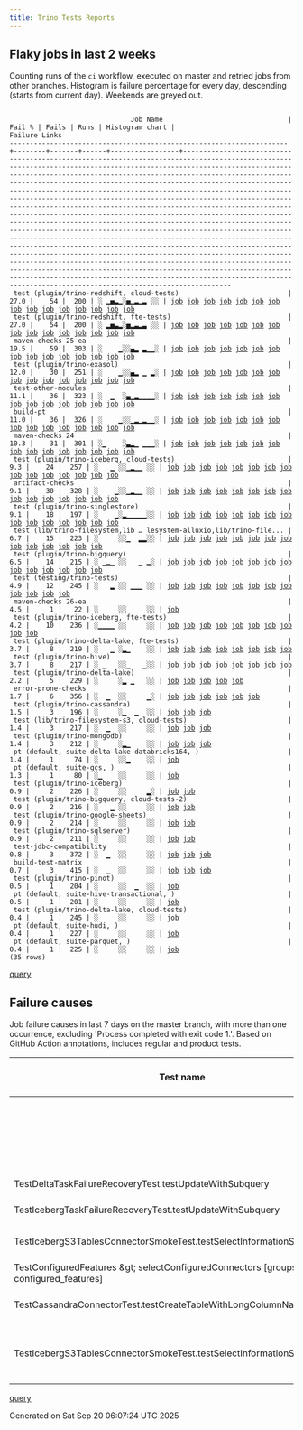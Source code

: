 ```yaml
---
title: Trino Tests Reports
---
```


## Flaky jobs in last 2 weeks

Counting runs of the `ci` workflow, executed on master and retried jobs from other branches.
Histogram is failure percentage for every day, descending (starts from current day).
Weekends are greyed out.
<pre><code>
                              Job Name                               | Fail % | Fails | Runs | Histogram chart |                                                                                                                                                                                                                                                                                                                                                                                                                                                                                                                                                                                                                  Failure Links                                                                                                                                                                                                                                                                                                                                                                                                                                                                                                                                                                                                                   
---------------------------------------------------------------------+--------+-------+------+-----------------+--------------------------------------------------------------------------------------------------------------------------------------------------------------------------------------------------------------------------------------------------------------------------------------------------------------------------------------------------------------------------------------------------------------------------------------------------------------------------------------------------------------------------------------------------------------------------------------------------------------------------------------------------------------------------------------------------------------------------------------------------------------------------------------------------------------------------------------------------------------------------------------------------------------------------------------------------------------------------------------------------------------------------------------------------------------------------------------------------------------------------------------------------------------------------------------------------------------------------------------------------
 test (plugin/trino-redshift, cloud-tests)                           |   27.0 |    54 |  200 | ░ ▂▅▃▂░▅▂▃▂▃ ░░ | <a href="https://github.com/trinodb/trino/actions/runs/17824825255/job/50675513182">job</a> <a href="https://github.com/trinodb/trino/actions/runs/17829688024/job/50691359920">job</a> <a href="https://github.com/trinodb/trino/actions/runs/17829695651/job/50691362198">job</a> <a href="https://github.com/trinodb/trino/actions/runs/17842514026/job/50735277938">job</a> <a href="https://github.com/trinodb/trino/actions/runs/17786228261/job/50554380481">job</a> <a href="https://github.com/trinodb/trino/actions/runs/17795269142/job/50581474062">job</a> <a href="https://github.com/trinodb/trino/actions/runs/17796027534/job/50583852776">job</a> <a href="https://github.com/trinodb/trino/actions/runs/17796027534/job/50583852776">job</a> <a href="https://github.com/trinodb/trino/actions/runs/17796027534/job/50602783594">job</a> <a href="https://github.com/trinodb/trino/actions/runs/17761312748/job/50474588077">job</a> <a href="https://github.com/trinodb/trino/actions/runs/17763072448/job/50480162577">job</a> <a href="https://github.com/trinodb/trino/actions/runs/17768609487/job/50498480701">job</a> <a href="https://github.com/trinodb/trino/actions/runs/17768609487/job/50511903143">job</a> <a href="https://github.com/trinodb/trino/actions/runs/17777870776/job/50530038535">job</a> <a href="https://github.com/trinodb/trino/actions/runs/17724062285/job/50361387201">job</a>  
 test (plugin/trino-redshift, fte-tests)                             |   27.0 |    54 |  200 | ░ ▂▅▃▂░▅▂▃▂▃ ░░ | <a href="https://github.com/trinodb/trino/actions/runs/17824825255/job/50675513172">job</a> <a href="https://github.com/trinodb/trino/actions/runs/17829688024/job/50691359914">job</a> <a href="https://github.com/trinodb/trino/actions/runs/17829695651/job/50691362197">job</a> <a href="https://github.com/trinodb/trino/actions/runs/17842514026/job/50735277878">job</a> <a href="https://github.com/trinodb/trino/actions/runs/17786228261/job/50554380482">job</a> <a href="https://github.com/trinodb/trino/actions/runs/17795269142/job/50581474020">job</a> <a href="https://github.com/trinodb/trino/actions/runs/17796027534/job/50583852737">job</a> <a href="https://github.com/trinodb/trino/actions/runs/17796027534/job/50583852737">job</a> <a href="https://github.com/trinodb/trino/actions/runs/17796027534/job/50602783593">job</a> <a href="https://github.com/trinodb/trino/actions/runs/17761312748/job/50474588120">job</a> <a href="https://github.com/trinodb/trino/actions/runs/17763072448/job/50480162600">job</a> <a href="https://github.com/trinodb/trino/actions/runs/17768609487/job/50498480603">job</a> <a href="https://github.com/trinodb/trino/actions/runs/17768609487/job/50511903162">job</a> <a href="https://github.com/trinodb/trino/actions/runs/17777870776/job/50530038532">job</a> <a href="https://github.com/trinodb/trino/actions/runs/17724062285/job/50361387212">job</a>  
 maven-checks 25-ea                                                  |   19.5 |    59 |  303 | ░    ▁░░▄▂ ▃▁▁░ | <a href="https://github.com/trinodb/trino/actions/runs/17778519950/job/50532140111">job</a> <a href="https://github.com/trinodb/trino/actions/runs/17724062285/job/50361332652">job</a> <a href="https://github.com/trinodb/trino/actions/runs/17738309738/job/50405638079">job</a> <a href="https://github.com/trinodb/trino/actions/runs/17738309738/job/50405638079">job</a> <a href="https://github.com/trinodb/trino/actions/runs/17660143292/job/50194094687">job</a> <a href="https://github.com/trinodb/trino/actions/runs/17660143292/job/50194094687">job</a> <a href="https://github.com/trinodb/trino/actions/runs/17660143292/job/50194094687">job</a> <a href="https://github.com/trinodb/trino/actions/runs/17660143292/job/50194094687">job</a> <a href="https://github.com/trinodb/trino/actions/runs/17660143292/job/50194094687">job</a> <a href="https://github.com/trinodb/trino/actions/runs/17630006865/job/50095439434">job</a> <a href="https://github.com/trinodb/trino/actions/runs/17650190400/job/50158876928">job</a> <a href="https://github.com/trinodb/trino/actions/runs/17657871522/job/50184928161">job</a> <a href="https://github.com/trinodb/trino/actions/runs/17657871522/job/50184928161">job</a> <a href="https://github.com/trinodb/trino/actions/runs/17660143292/job/50191760066">job</a> <a href="https://github.com/trinodb/trino/actions/runs/17619200359/job/50060293383">job</a>  
 test (plugin/trino-exasol)                                          |   12.0 |    30 |  251 | ░    ▁░░▄▂ ▁ ▂░ | <a href="https://github.com/trinodb/trino/actions/runs/17775814099/job/50523216417">job</a> <a href="https://github.com/trinodb/trino/actions/runs/17724062285/job/50361387214">job</a> <a href="https://github.com/trinodb/trino/actions/runs/17728863099/job/50375538197">job</a> <a href="https://github.com/trinodb/trino/actions/runs/17728863099/job/50380379460">job</a> <a href="https://github.com/trinodb/trino/actions/runs/17738309738/job/50405735146">job</a> <a href="https://github.com/trinodb/trino/actions/runs/17738309738/job/50405735146">job</a> <a href="https://github.com/trinodb/trino/actions/runs/17660143292/job/50194095767">job</a> <a href="https://github.com/trinodb/trino/actions/runs/17660143292/job/50194095767">job</a> <a href="https://github.com/trinodb/trino/actions/runs/17660143292/job/50194095767">job</a> <a href="https://github.com/trinodb/trino/actions/runs/17660143292/job/50194095767">job</a> <a href="https://github.com/trinodb/trino/actions/runs/17660143292/job/50194095767">job</a> <a href="https://github.com/trinodb/trino/actions/runs/17630006865/job/50095493977">job</a> <a href="https://github.com/trinodb/trino/actions/runs/17630918115/job/50098091653">job</a> <a href="https://github.com/trinodb/trino/actions/runs/17660143292/job/50191801080">job</a> <a href="https://github.com/trinodb/trino/actions/runs/17660143292/job/50191801080">job</a>  
 test-other-modules                                                  |   11.1 |    36 |  323 | ░  ▁  ░▄▁▂▁▁▁▁░ | <a href="https://github.com/trinodb/trino/actions/runs/17796027534/job/50583762577">job</a> <a href="https://github.com/trinodb/trino/actions/runs/17796027534/job/50583762577">job</a> <a href="https://github.com/trinodb/trino/actions/runs/17808512887/job/50626193018">job</a> <a href="https://github.com/trinodb/trino/actions/runs/17728863099/job/50375455153">job</a> <a href="https://github.com/trinodb/trino/actions/runs/17697126334/job/50297949644">job</a> <a href="https://github.com/trinodb/trino/actions/runs/17697126334/job/50297949644">job</a> <a href="https://github.com/trinodb/trino/actions/runs/17697126334/job/50301409187">job</a> <a href="https://github.com/trinodb/trino/actions/runs/17697126334/job/50301409187">job</a> <a href="https://github.com/trinodb/trino/actions/runs/17668507828/job/50214815451">job</a> <a href="https://github.com/trinodb/trino/actions/runs/17680415495/job/50253036027">job</a> <a href="https://github.com/trinodb/trino/actions/runs/17630128259/job/50095797726">job</a> <a href="https://github.com/trinodb/trino/actions/runs/17630132068/job/50095807031">job</a> <a href="https://github.com/trinodb/trino/actions/runs/17646526015/job/50145803127">job</a> <a href="https://github.com/trinodb/trino/actions/runs/17657114104/job/50182531485">job</a> <a href="https://github.com/trinodb/trino/actions/runs/17657871522/job/50184928286">job</a>  
 build-pt                                                            |   11.0 |    36 |  326 | ░    ▁░░▁▂▁▂▁▁░ | <a href="https://github.com/trinodb/trino/actions/runs/17808512887/job/50626193100">job</a> <a href="https://github.com/trinodb/trino/actions/runs/17768609487/job/50498376173">job</a> <a href="https://github.com/trinodb/trino/actions/runs/17728895296/job/50375552741">job</a> <a href="https://github.com/trinodb/trino/actions/runs/17732524052/job/50386603962">job</a> <a href="https://github.com/trinodb/trino/actions/runs/17737905901/job/50404307388">job</a> <a href="https://github.com/trinodb/trino/actions/runs/17683662878/job/50263449639">job</a> <a href="https://github.com/trinodb/trino/actions/runs/17683662878/job/50263449639">job</a> <a href="https://github.com/trinodb/trino/actions/runs/17631862563/job/50100621025">job</a> <a href="https://github.com/trinodb/trino/actions/runs/17643059345/job/50134345906">job</a> <a href="https://github.com/trinodb/trino/actions/runs/17643059345/job/50134345906">job</a> <a href="https://github.com/trinodb/trino/actions/runs/17650190400/job/50158877028">job</a> <a href="https://github.com/trinodb/trino/actions/runs/17657871522/job/50184928222">job</a> <a href="https://github.com/trinodb/trino/actions/runs/17606371752/job/50017937061">job</a> <a href="https://github.com/trinodb/trino/actions/runs/17619200359/job/50060293330">job</a> <a href="https://github.com/trinodb/trino/actions/runs/17628636729/job/50091355167">job</a>  
 maven-checks 24                                                     |   10.3 |    31 |  301 | ░▁    ░▃▂▁ ▁▁▁░ | <a href="https://github.com/trinodb/trino/actions/runs/17844603050/job/50741441071">job</a> <a href="https://github.com/trinodb/trino/actions/runs/17844603050/job/50741441071">job</a> <a href="https://github.com/trinodb/trino/actions/runs/17810272328/job/50632069428">job</a> <a href="https://github.com/trinodb/trino/actions/runs/17775814099/job/50523135502">job</a> <a href="https://github.com/trinodb/trino/actions/runs/17728863099/job/50375455103">job</a> <a href="https://github.com/trinodb/trino/actions/runs/17697126334/job/50297949621">job</a> <a href="https://github.com/trinodb/trino/actions/runs/17697126334/job/50297949621">job</a> <a href="https://github.com/trinodb/trino/actions/runs/17699095983/job/50302362535">job</a> <a href="https://github.com/trinodb/trino/actions/runs/17657871522/job/50202516504">job</a> <a href="https://github.com/trinodb/trino/actions/runs/17657871522/job/50202516504">job</a> <a href="https://github.com/trinodb/trino/actions/runs/17657871522/job/50204891060">job</a> <a href="https://github.com/trinodb/trino/actions/runs/17657871522/job/50204891060">job</a> <a href="https://github.com/trinodb/trino/actions/runs/17661876542/job/50196529459">job</a> <a href="https://github.com/trinodb/trino/actions/runs/17646526015/job/50145802755">job</a> <a href="https://github.com/trinodb/trino/actions/runs/17650190400/job/50158876927">job</a>  
 test (plugin/trino-iceberg, cloud-tests)                            |    9.3 |    24 |  257 | ░   ▁ ░░▁▂▁▁ ░░ | <a href="https://github.com/trinodb/trino/actions/runs/17854232719/job/50769592574">job</a> <a href="https://github.com/trinodb/trino/actions/runs/17829688024/job/50691359796">job</a> <a href="https://github.com/trinodb/trino/actions/runs/17792488201/job/50572759411">job</a> <a href="https://github.com/trinodb/trino/actions/runs/17768609487/job/50498480549">job</a> <a href="https://github.com/trinodb/trino/actions/runs/17777870776/job/50530038454">job</a> <a href="https://github.com/trinodb/trino/actions/runs/17778519950/job/50532219094">job</a> <a href="https://github.com/trinodb/trino/actions/runs/17739067718/job/50408316546">job</a> <a href="https://github.com/trinodb/trino/actions/runs/17745012977/job/50428172238">job</a> <a href="https://github.com/trinodb/trino/actions/runs/17675959315/job/50238062823">job</a> <a href="https://github.com/trinodb/trino/actions/runs/17675997413/job/50238184764">job</a> <a href="https://github.com/trinodb/trino/actions/runs/17630918115/job/50098091603">job</a> <a href="https://github.com/trinodb/trino/actions/runs/17631862563/job/50100658512">job</a> <a href="https://github.com/trinodb/trino/actions/runs/17646526015/job/50145914766">job</a> <a href="https://github.com/trinodb/trino/actions/runs/17660143292/job/50191801106">job</a> <a href="https://github.com/trinodb/trino/actions/runs/17660143292/job/50191801106">job</a>  
 artifact-checks                                                     |    9.1 |    30 |  328 | ░    ▁░░▁▂▁▁ ░░ | <a href="https://github.com/trinodb/trino/actions/runs/17854232719/job/50769497262">job</a> <a href="https://github.com/trinodb/trino/actions/runs/17808512887/job/50626192998">job</a> <a href="https://github.com/trinodb/trino/actions/runs/17724062285/job/50361332650">job</a> <a href="https://github.com/trinodb/trino/actions/runs/17737905901/job/50404307323">job</a> <a href="https://github.com/trinodb/trino/actions/runs/17739067718/job/50408213240">job</a> <a href="https://github.com/trinodb/trino/actions/runs/17663936879/job/50202240761">job</a> <a href="https://github.com/trinodb/trino/actions/runs/17684430694/job/50266031620">job</a> <a href="https://github.com/trinodb/trino/actions/runs/17684430694/job/50266031620">job</a> <a href="https://github.com/trinodb/trino/actions/runs/17619841585/job/50146411200">job</a> <a href="https://github.com/trinodb/trino/actions/runs/17619841585/job/50146411200">job</a> <a href="https://github.com/trinodb/trino/actions/runs/17619841585/job/50146411200">job</a> <a href="https://github.com/trinodb/trino/actions/runs/17619841585/job/50147658947">job</a> <a href="https://github.com/trinodb/trino/actions/runs/17619841585/job/50147658947">job</a> <a href="https://github.com/trinodb/trino/actions/runs/17619841585/job/50062543817">job</a> <a href="https://github.com/trinodb/trino/actions/runs/17619841585/job/50062543817">job</a>  
 test (plugin/trino-singlestore)                                     |    9.1 |    18 |  197 | ░    ▁░▂▁▁▁▁▁░░ | <a href="https://github.com/trinodb/trino/actions/runs/17724062285/job/50361387217">job</a> <a href="https://github.com/trinodb/trino/actions/runs/17738309738/job/50405735313">job</a> <a href="https://github.com/trinodb/trino/actions/runs/17738309738/job/50405735313">job</a> <a href="https://github.com/trinodb/trino/actions/runs/17691057049/job/50284613992">job</a> <a href="https://github.com/trinodb/trino/actions/runs/17691057049/job/50284613992">job</a> <a href="https://github.com/trinodb/trino/actions/runs/17675997413/job/50238184755">job</a> <a href="https://github.com/trinodb/trino/actions/runs/17640244384/job/50125464864">job</a> <a href="https://github.com/trinodb/trino/actions/runs/17640244384/job/50125464864">job</a> <a href="https://github.com/trinodb/trino/actions/runs/17655660370/job/50177709387">job</a> <a href="https://github.com/trinodb/trino/actions/runs/17619200359/job/50060381934">job</a> <a href="https://github.com/trinodb/trino/actions/runs/17624436933/job/50077731051">job</a> <a href="https://github.com/trinodb/trino/actions/runs/17624436933/job/50077731051">job</a> <a href="https://github.com/trinodb/trino/actions/runs/17569837325/job/49903568321">job</a> <a href="https://github.com/trinodb/trino/actions/runs/17598156156/job/49994905704">job</a> <a href="https://github.com/trinodb/trino/actions/runs/17545867111/job/49827179870">job</a>  
 test (lib/trino-filesystem,lib … lesystem-alluxio,lib/trino-file... |    6.7 |    15 |  223 | ░     ░░▁  ▂▂░░ | <a href="https://github.com/trinodb/trino/actions/runs/17842514026/job/50735277661">job</a> <a href="https://github.com/trinodb/trino/actions/runs/17738309738/job/50405735064">job</a> <a href="https://github.com/trinodb/trino/actions/runs/17738309738/job/50405735064">job</a> <a href="https://github.com/trinodb/trino/actions/runs/17683662878/job/50263522796">job</a> <a href="https://github.com/trinodb/trino/actions/runs/17683662878/job/50263522796">job</a> <a href="https://github.com/trinodb/trino/actions/runs/17569837325/job/49903568223">job</a> <a href="https://github.com/trinodb/trino/actions/runs/17596775483/job/49990798959">job</a> <a href="https://github.com/trinodb/trino/actions/runs/17596775483/job/49990798959">job</a> <a href="https://github.com/trinodb/trino/actions/runs/17596775483/job/49990798959">job</a> <a href="https://github.com/trinodb/trino/actions/runs/17540671319/job/49811735530">job</a> <a href="https://github.com/trinodb/trino/actions/runs/17540671319/job/49811735530">job</a> <a href="https://github.com/trinodb/trino/actions/runs/17540671319/job/49826832580">job</a> <a href="https://github.com/trinodb/trino/actions/runs/17540671319/job/49826832580">job</a> <a href="https://github.com/trinodb/trino/actions/runs/17545867111/job/49827179764">job</a>                                                                                  
 test (plugin/trino-bigquery)                                        |    6.5 |    14 |  215 | ░ ▁▂▁ ░░   ▁ ▂░ | <a href="https://github.com/trinodb/trino/actions/runs/17829688024/job/50691359645">job</a> <a href="https://github.com/trinodb/trino/actions/runs/17829695651/job/50691362211">job</a> <a href="https://github.com/trinodb/trino/actions/runs/17833117126/job/50703277829">job</a> <a href="https://github.com/trinodb/trino/actions/runs/17792488201/job/50572759337">job</a> <a href="https://github.com/trinodb/trino/actions/runs/17795269142/job/50581473894">job</a> <a href="https://github.com/trinodb/trino/actions/runs/17810272328/job/50632136592">job</a> <a href="https://github.com/trinodb/trino/actions/runs/17761312748/job/50474587989">job</a> <a href="https://github.com/trinodb/trino/actions/runs/17765667341/job/50488448910">job</a> <a href="https://github.com/trinodb/trino/actions/runs/17724062285/job/50361387128">job</a> <a href="https://github.com/trinodb/trino/actions/runs/17728895296/job/50375625254">job</a> <a href="https://github.com/trinodb/trino/actions/runs/17571183698/job/49907593008">job</a> <a href="https://github.com/trinodb/trino/actions/runs/17571183698/job/49907593008">job</a> <a href="https://github.com/trinodb/trino/actions/runs/17582995086/job/49943730297">job</a> <a href="https://github.com/trinodb/trino/actions/runs/17522911115/job/49769293328">job</a>                                                                                  
 test (testing/trino-tests)                                          |    4.9 |    12 |  245 | ░   ▂ ░░ ▁▁▁ ░░ | <a href="https://github.com/trinodb/trino/actions/runs/17750594273/job/50444671454">job</a> <a href="https://github.com/trinodb/trino/actions/runs/17750594273/job/50444671454">job</a> <a href="https://github.com/trinodb/trino/actions/runs/17761312748/job/50474588139">job</a> <a href="https://github.com/trinodb/trino/actions/runs/17775814099/job/50523216534">job</a> <a href="https://github.com/trinodb/trino/actions/runs/17742046590/job/50418263706">job</a> <a href="https://github.com/trinodb/trino/actions/runs/17657114104/job/50182608522">job</a> <a href="https://github.com/trinodb/trino/actions/runs/17657871522/job/50185114456">job</a> <a href="https://github.com/trinodb/trino/actions/runs/17657871522/job/50185114456">job</a> <a href="https://github.com/trinodb/trino/actions/runs/17608848924/job/50025974278">job</a> <a href="https://github.com/trinodb/trino/actions/runs/17619200359/job/50060381982">job</a> <a href="https://github.com/trinodb/trino/actions/runs/17571183698/job/49907593123">job</a> <a href="https://github.com/trinodb/trino/actions/runs/17571183698/job/49907593123">job</a>                                                                                                                                                                                                                                                  
 maven-checks 26-ea                                                  |    4.5 |     1 |   22 | ░     ░░     ░░ | <a href="https://github.com/trinodb/trino/actions/runs/17854232719/job/50769497255">job</a>                                                                                                                                                                                                                                                                                                                                                                                                                                                                                                                                                                                                                                                                                                                                                                                                                                                                                                                                                                                                                                                                                                                                                                  
 test (plugin/trino-iceberg, fte-tests)                              |    4.2 |    10 |  236 | ░▁▁▁▁ ░░     ░░ | <a href="https://github.com/trinodb/trino/actions/runs/17844603050/job/50741489712">job</a> <a href="https://github.com/trinodb/trino/actions/runs/17844603050/job/50741489712">job</a> <a href="https://github.com/trinodb/trino/actions/runs/17830841304/job/50695228423">job</a> <a href="https://github.com/trinodb/trino/actions/runs/17830841304/job/50695228423">job</a> <a href="https://github.com/trinodb/trino/actions/runs/17792488201/job/50572759429">job</a> <a href="https://github.com/trinodb/trino/actions/runs/17810272328/job/50632136639">job</a> <a href="https://github.com/trinodb/trino/actions/runs/17761312748/job/50474588012">job</a> <a href="https://github.com/trinodb/trino/actions/runs/17768609487/job/50498480502">job</a> <a href="https://github.com/trinodb/trino/actions/runs/17737905901/job/50404428205">job</a> <a href="https://github.com/trinodb/trino/actions/runs/17677268740/job/50242497328">job</a>                                                                                                                                                                                                                                                                                                                                                                                                                  
 test (plugin/trino-delta-lake, fte-tests)                           |    3.7 |     8 |  219 | ░   ▁ ░▂▁    ░░ | <a href="https://github.com/trinodb/trino/actions/runs/17761312748/job/50474588006">job</a> <a href="https://github.com/trinodb/trino/actions/runs/17775814099/job/50523216418">job</a> <a href="https://github.com/trinodb/trino/actions/runs/17778519950/job/50532219063">job</a> <a href="https://github.com/trinodb/trino/actions/runs/17737905901/job/50404428175">job</a> <a href="https://github.com/trinodb/trino/actions/runs/17697126334/job/50297972167">job</a> <a href="https://github.com/trinodb/trino/actions/runs/17697126334/job/50297972167">job</a> <a href="https://github.com/trinodb/trino/actions/runs/17684430694/job/50266097268">job</a> <a href="https://github.com/trinodb/trino/actions/runs/17684430694/job/50266097268">job</a>                                                                                                                                                                                                                                                                                                                                                                                                                                                                                                                                                                                  
 test (plugin/trino-hive)                                            |    3.7 |     8 |  217 | ░ ▁   ░░▁   ▁░░ | <a href="https://github.com/trinodb/trino/actions/runs/17830841304/job/50695228424">job</a> <a href="https://github.com/trinodb/trino/actions/runs/17830841304/job/50695228424">job</a> <a href="https://github.com/trinodb/trino/actions/runs/17765667341/job/50488448957">job</a> <a href="https://github.com/trinodb/trino/actions/runs/17684430694/job/50266097255">job</a> <a href="https://github.com/trinodb/trino/actions/runs/17684430694/job/50266097255">job</a> <a href="https://github.com/trinodb/trino/actions/runs/17555458890/job/49858475362">job</a> <a href="https://github.com/trinodb/trino/actions/runs/17555458890/job/49858475362">job</a> <a href="https://github.com/trinodb/trino/actions/runs/17555458890/job/49858475362">job</a>                                                                                                                                                                                                                                                                                                                                                                                                                                                                                                                                                                                  
 test (plugin/trino-delta-lake)                                      |    2.2 |     5 |  229 | ░     ░▂ ▁   ░░ | <a href="https://github.com/trinodb/trino/actions/runs/17691057049/job/50284613947">job</a> <a href="https://github.com/trinodb/trino/actions/runs/17691057049/job/50284613947">job</a> <a href="https://github.com/trinodb/trino/actions/runs/17677268740/job/50242497268">job</a> <a href="https://github.com/trinodb/trino/actions/runs/17640244384/job/50125464755">job</a> <a href="https://github.com/trinodb/trino/actions/runs/17640244384/job/50125464755">job</a>                                                                                                                                                                                                                                                                                                                                                                                                                                                                                                                                                                                                                                                                                                                                                                                                                                  
 error-prone-checks                                                  |    1.7 |     6 |  356 | ░  ▁  ░░     ▁░ | <a href="https://github.com/trinodb/trino/actions/runs/17806462670/job/50619435975">job</a> <a href="https://github.com/trinodb/trino/actions/runs/17806462670/job/50619435975">job</a> <a href="https://github.com/trinodb/trino/actions/runs/17808512887/job/50626193074">job</a> <a href="https://github.com/trinodb/trino/actions/runs/17569837325/job/49903526598">job</a> <a href="https://github.com/trinodb/trino/actions/runs/17570462718/job/49905384738">job</a> <a href="https://github.com/trinodb/trino/actions/runs/17530720727/job/49787294027">job</a>                                                                                                                                                                                                                                                                                                                                                                                                                                                                                                                                                                                                                                                                                                                                                  
 test (plugin/trino-cassandra)                                       |    1.5 |     3 |  196 | ░     ░▁  ▁  ░░ | <a href="https://github.com/trinodb/trino/actions/runs/17739067718/job/50408316485">job</a> <a href="https://github.com/trinodb/trino/actions/runs/17699095983/job/50302384392">job</a> <a href="https://github.com/trinodb/trino/actions/runs/17606371752/job/50018008988">job</a>                                                                                                                                                                                                                                                                                                                                                                                                                                                                                                                                                                                                                                                                                                                                                                                                                                                                                                                                                                                                  
 test (lib/trino-filesystem-s3, cloud-tests)                         |    1.4 |     3 |  217 | ░  ▁  ░░     ░░ | <a href="https://github.com/trinodb/trino/actions/runs/17810272328/job/50632136574">job</a> <a href="https://github.com/trinodb/trino/actions/runs/17765667341/job/50488448890">job</a> <a href="https://github.com/trinodb/trino/actions/runs/17557558473/job/49865609379">job</a>                                                                                                                                                                                                                                                                                                                                                                                                                                                                                                                                                                                                                                                                                                                                                                                                                                                                                                                                                                                                  
 test (plugin/trino-mongodb)                                         |    1.4 |     3 |  212 | ░     ░▂▁    ░░ | <a href="https://github.com/trinodb/trino/actions/runs/17697126334/job/50297972172">job</a> <a href="https://github.com/trinodb/trino/actions/runs/17697126334/job/50297972172">job</a> <a href="https://github.com/trinodb/trino/actions/runs/17687261598/job/50274628598">job</a>                                                                                                                                                                                                                                                                                                                                                                                                                                                                                                                                                                                                                                                                                                                                                                                                                                                                                                                                                                                                  
 pt (default, suite-delta-lake-databricks164, )                      |    1.4 |     1 |   74 | ░     ░░▂    ░░ | <a href="https://github.com/trinodb/trino/actions/runs/17663936879/job/50202637267">job</a>                                                                                                                                                                                                                                                                                                                                                                                                                                                                                                                                                                                                                                                                                                                                                                                                                                                                                                                                                                                                                                                                                                                                                                  
 pt (default, suite-gcs, )                                           |    1.3 |     1 |   80 | ░▁    ░░     ░░ | <a href="https://github.com/trinodb/trino/actions/runs/17854232719/job/50770683445">job</a>                                                                                                                                                                                                                                                                                                                                                                                                                                                                                                                                                                                                                                                                                                                                                                                                                                                                                                                                                                                                                                                                                                                                                                  
 test (plugin/trino-iceberg)                                         |    0.9 |     2 |  226 | ░     ░░     ▂░ | <a href="https://github.com/trinodb/trino/actions/runs/17630918115/job/50098091613">job</a> <a href="https://github.com/trinodb/trino/actions/runs/17530720727/job/49787311082">job</a>                                                                                                                                                                                                                                                                                                                                                                                                                                                                                                                                                                                                                                                                                                                                                                                                                                                                                                                                                                                                                                                                                  
 test (plugin/trino-bigquery, cloud-tests-2)                         |    0.9 |     2 |  216 | ░   ▁ ░░     ░░ | <a href="https://github.com/trinodb/trino/actions/runs/17752189100/job/50448935550">job</a> <a href="https://github.com/trinodb/trino/actions/runs/17752189100/job/50448935550">job</a>                                                                                                                                                                                                                                                                                                                                                                                                                                                                                                                                                                                                                                                                                                                                                                                                                                                                                                                                                                                                                                                                                  
 test (plugin/trino-google-sheets)                                   |    0.9 |     2 |  214 | ░     ░░     ░░ | <a href="https://github.com/trinodb/trino/actions/runs/17765667341/job/50488448946">job</a> <a href="https://github.com/trinodb/trino/actions/runs/17739118375/job/50408517491">job</a>                                                                                                                                                                                                                                                                                                                                                                                                                                                                                                                                                                                                                                                                                                                                                                                                                                                                                                                                                                                                                                                                                  
 test (plugin/trino-sqlserver)                                       |    0.9 |     2 |  211 | ░     ░░     ░░ | <a href="https://github.com/trinodb/trino/actions/runs/17759924675/job/50470217238">job</a> <a href="https://github.com/trinodb/trino/actions/runs/17724062285/job/50361387228">job</a>                                                                                                                                                                                                                                                                                                                                                                                                                                                                                                                                                                                                                                                                                                                                                                                                                                                                                                                                                                                                                                                                                  
 test-jdbc-compatibility                                             |    0.8 |     3 |  372 | ░  ▁  ░░     ░░ | <a href="https://github.com/trinodb/trino/actions/runs/17806462670/job/50619435964">job</a> <a href="https://github.com/trinodb/trino/actions/runs/17806462670/job/50619435964">job</a> <a href="https://github.com/trinodb/trino/actions/runs/17808512887/job/50626193008">job</a>                                                                                                                                                                                                                                                                                                                                                                                                                                                                                                                                                                                                                                                                                                                                                                                                                                                                                                                                                                                                  
 build-test-matrix                                                   |    0.7 |     3 |  415 | ░  ▁  ░░     ░░ | <a href="https://github.com/trinodb/trino/actions/runs/17806462670/job/50619435972">job</a> <a href="https://github.com/trinodb/trino/actions/runs/17806462670/job/50619435972">job</a> <a href="https://github.com/trinodb/trino/actions/runs/17808512887/job/50626193066">job</a>                                                                                                                                                                                                                                                                                                                                                                                                                                                                                                                                                                                                                                                                                                                                                                                                                                                                                                                                                                                                  
 test (plugin/trino-pinot)                                           |    0.5 |     1 |  204 | ░     ░░  ▁  ░░ | <a href="https://github.com/trinodb/trino/actions/runs/17606371752/job/50018009063">job</a>                                                                                                                                                                                                                                                                                                                                                                                                                                                                                                                                                                                                                                                                                                                                                                                                                                                                                                                                                                                                                                                                                                                                                                  
 pt (default, suite-hive-transactional, )                            |    0.5 |     1 |  201 | ░     ░░     ░░ | <a href="https://github.com/trinodb/trino/actions/runs/17655660370/job/50178811091">job</a>                                                                                                                                                                                                                                                                                                                                                                                                                                                                                                                                                                                                                                                                                                                                                                                                                                                                                                                                                                                                                                                                                                                                                                  
 test (plugin/trino-delta-lake, cloud-tests)                         |    0.4 |     1 |  245 | ░     ░░     ░░ | <a href="https://github.com/trinodb/trino/actions/runs/17854232719/job/50769592548">job</a>                                                                                                                                                                                                                                                                                                                                                                                                                                                                                                                                                                                                                                                                                                                                                                                                                                                                                                                                                                                                                                                                                                                                                                  
 pt (default, suite-hudi, )                                          |    0.4 |     1 |  227 | ░     ░░     ░░ | <a href="https://github.com/trinodb/trino/actions/runs/17833117126/job/50704812503">job</a>                                                                                                                                                                                                                                                                                                                                                                                                                                                                                                                                                                                                                                                                                                                                                                                                                                                                                                                                                                                                                                                                                                                                                                  
 pt (default, suite-parquet, )                                       |    0.4 |     1 |  225 | ░     ░░     ░░ | <a href="https://github.com/trinodb/trino/actions/runs/17833117126/job/50704812464">job</a>                                                                                                                                                                                                                                                                                                                                                                                                                                                                                                                                                                                                                                                                                                                                                                                                                                                                                                                                                                                                                                                                                                                                                                  
(35 rows)
</code></pre>
[query](https://github.com/trinodb/reports/blob/11197e1d6f020dd4387a9c2931a9bdaf20adaf05/sql/tests/jobs.sql)

## Failure causes

Job failure causes in last 7 days on the master branch, with more than one occurrence,
excluding 'Process completed with exit code 1.'.
Based on GitHub Action annotations, includes regular and product tests.

| Test name                                                                             | Message                                                         | Test failures | Run failures | % of runs | First seen at           | Last seen at            | Failure Links                                                                                                                                                                                                                                                                                                                                                                                                    |
| ------------------------------------------------------------------------------------- | --------------------------------------------------------------- | -------------:| ------------:| ---------:| ----------------------- | ----------------------- | ---------------------------------------------------------------------------------------------------------------------------------------------------------------------------------------------------------------------------------------------------------------------------------------------------------------------------------------------------------------------------------------------------------------- |
|                                                                                       | Process completed with exit code 255.                           |            50 |           23 |       5.6 | 2025-09-13 13:57:56.000 | 2025-09-18 22:43:25.000 | <a href="https://github.com/trinodb/trino/actions/runs/17697126334/job/50297972180">job</a> <a href="https://github.com/trinodb/trino/actions/runs/17697126334/job/50297972193">job</a> <a href="https://github.com/trinodb/trino/actions/runs/17697126334/job/50301409782">job</a> <a href="https://github.com/trinodb/trino/actions/runs/17697126334/job/50301409785">job</a> <a href="https://github.com/trinodb/trino/actions/runs/17699095983/job/50302384435">job</a>  |
|                                                                                       | The action has timed out.                                       |            20 |           13 |       3.2 | 2025-09-13 13:30:29.000 | 2025-09-19 09:33:44.000 | <a href="https://github.com/trinodb/trino/actions/runs/17697126334/job/50297949621">job</a> <a href="https://github.com/trinodb/trino/actions/runs/17697126334/job/50297949644">job</a> <a href="https://github.com/trinodb/trino/actions/runs/17697126334/job/50301409187">job</a> <a href="https://github.com/trinodb/trino/actions/runs/17699095983/job/50302362535">job</a> <a href="https://github.com/trinodb/trino/actions/runs/17724062285/job/50361332650">job</a>  |
| TestDeltaTaskFailureRecoveryTest.testUpdateWithSubquery                               | For query: \&lt;br/\&gt;                                              |             4 |            4 |       1.0 | 2025-09-13 13:35:20.000 | 2025-09-16 20:59:10.000 | <a href="https://github.com/trinodb/trino/actions/runs/17697126334/job/50297972167">job</a> <a href="https://github.com/trinodb/trino/actions/runs/17737905901/job/50404428175">job</a> <a href="https://github.com/trinodb/trino/actions/runs/17761312748/job/50474588006">job</a> <a href="https://github.com/trinodb/trino/actions/runs/17778519950/job/50532219063">job</a>                                                                                  |
| TestIcebergTaskFailureRecoveryTest.testUpdateWithSubquery                             | For query: \&lt;br/\&gt;                                              |             3 |            3 |       0.7 | 2025-09-16 09:46:52.000 | 2025-09-17 21:04:41.000 | <a href="https://github.com/trinodb/trino/actions/runs/17761312748/job/50474588012">job</a> <a href="https://github.com/trinodb/trino/actions/runs/17768609487/job/50498480502">job</a> <a href="https://github.com/trinodb/trino/actions/runs/17810272328/job/50632136639">job</a>                                                                                                                                                                  |
| TestIcebergS3TablesConnectorSmokeTest.testSelectInformationSchemaTables               | Multiple Failures \(1 failure\)\&lt;br/\&gt;                          |             3 |            3 |       0.7 | 2025-09-15 16:12:17.000 | 2025-09-16 20:58:36.000 | <a href="https://github.com/trinodb/trino/actions/runs/17739067718/job/50408316546">job</a> <a href="https://github.com/trinodb/trino/actions/runs/17745012977/job/50428172238">job</a> <a href="https://github.com/trinodb/trino/actions/runs/17778519950/job/50532219094">job</a>                                                                                                                                                                  |
| TestConfiguredFeatures \&gt; selectConfiguredConnectors \[groups: configured\_features\] | Expecting actual:\&lt;br/\&gt;                                        |             2 |            1 |       0.2 | 2025-09-19 09:44:53.000 | 2025-09-19 09:44:53.000 | <a href="https://github.com/trinodb/trino/actions/runs/17854232719/job/50770683445">job</a> <a href="https://github.com/trinodb/trino/actions/runs/17854232719/job/50770683445">job</a>                                                                                                                                                                                                                                                  |
| TestCassandraConnectorTest.testCreateTableWithLongColumnName                          | Expecting value to be false but was true                        |             2 |            2 |       0.5 | 2025-09-13 16:36:03.000 | 2025-09-15 16:08:18.000 | <a href="https://github.com/trinodb/trino/actions/runs/17699095983/job/50302384392">job</a> <a href="https://github.com/trinodb/trino/actions/runs/17739067718/job/50408316485">job</a>                                                                                                                                                                                                                                                  |
| TestIcebergS3TablesConnectorSmokeTest.testSelectInformationSchemaTables               | Error listing tables for catalog iceberg: Failed to list tables |             2 |            2 |       0.5 | 2025-09-16 14:27:38.000 | 2025-09-18 13:25:36.000 | <a href="https://github.com/trinodb/trino/actions/runs/17768609487/job/50498480549">job</a> <a href="https://github.com/trinodb/trino/actions/runs/17829688024/job/50691359796">job</a>                                                                                                                                                                                                                                                  |

[query](https://github.com/trinodb/reports/blob/11197e1d6f020dd4387a9c2931a9bdaf20adaf05/sql/tests/annotations.sql)

Generated on Sat Sep 20 06:07:24 UTC 2025
